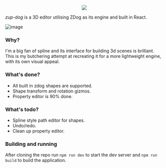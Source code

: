 <p align="center">
  <img src="https://github.com/user-attachments/assets/ba7aea34-2a28-46d2-8654-c52abacf7ec0" />
</p>

*zup-dog* is a 3D editor utilising ZDog as its engine and built in React.

![image](https://github.com/user-attachments/assets/ac7d43a6-80aa-4355-93ba-a816d77da74d)

### Why?

I'm a big fan of spline and its interface for building 3d scenes is brilliant. This is my butchering attempt at recreating it for a more lightweight engine, with its own visual appeal.

### What's done?
- All built in zdog shapes are supported.
- Shape transform and rotation gizmos.
- Property editor is 90% done.

### What's todo?
- Spline style path editor for shapes.
- Undo/redo.
- Clean up property editor.

### Building and running

After cloning the repo run `npm run dev` to start the dev server and `npm run build` to build the application.
